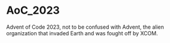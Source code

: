 # AoC_2023
Advent of Code 2023, not to be confused with Advent, the alien organization that invaded Earth and was fought off by XCOM. 
